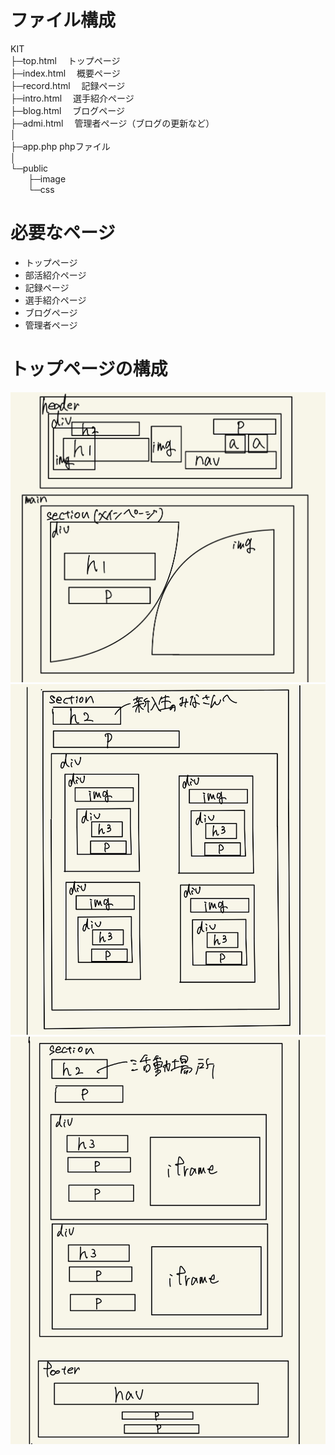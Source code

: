 # ファイル構成

KIT  
├─top.html  &emsp;トップページ  
├─index.html  &emsp;概要ページ  
├─record.html  &emsp;記録ページ  
├─intro.html  &emsp;選手紹介ページ  
├─blog.html  &emsp;ブログページ  
├─admi.html  &emsp;管理者ページ（ブログの更新など）  
│  
├─app.php phpファイル   
│  
└─public  
 &emsp;&emsp;├─image  
 &emsp;&emsp;└─css  

# 必要なページ

* トップページ  
* 部活紹介ページ  
* 記録ページ   
* 選手紹介ページ  
* ブログページ  
* 管理者ページ  

# トップページの構成
![image.jpg](./public/img/speci/IMG_1345.JPG) 
![image.jpg](./public/img/speci/IMG_1346.JPG)  
![image.jpg](./public/img/speci/IMG_1347.JPG)


